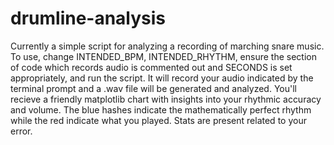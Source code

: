 # drumline-analysis

Currently a simple script for analyzing a recording of marching snare music. To use, change INTENDED_BPM, INTENDED_RHYTHM, ensure the section of code which records audio is commented out and SECONDS is set appropriately, and run the script. It will record your audio indicated by the terminal prompt and a .wav file will be generated and analyzed. You'll recieve a friendly matplotlib chart with insights into your rhythmic accuracy and volume. The blue hashes indicate the mathematically perfect rhythm while the red indicate what you played. Stats are present related to your error.
